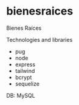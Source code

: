 # bienesraices
Bienes Raíces

Technologies and libraries
- pug
- node
- express
- tailwind
- bcrypt
- sequelize

DB: MySQL
